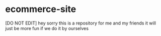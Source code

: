 # ecommerce-site
[DO NOT EDIT] hey sorry this is a repository for me and my friends it will just be more fun if we do it by ourselves
